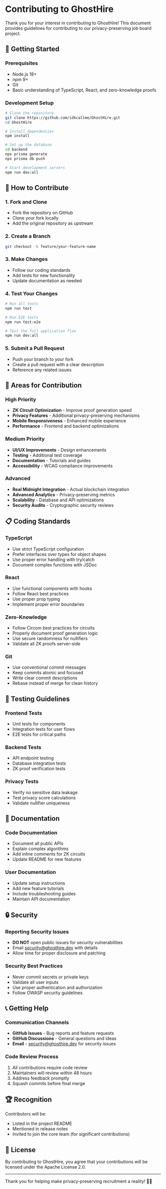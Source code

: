 # Contributing to GhostHire

Thank you for your interest in contributing to GhostHire! This document provides guidelines for contributing to our privacy-preserving job board project.

## 🚀 Getting Started

### Prerequisites
- Node.js 18+
- npm 9+
- Git
- Basic understanding of TypeScript, React, and zero-knowledge proofs

### Development Setup
```bash
# Clone the repository
git clone https://github.com/idkcallme/GhostHire.git
cd GhostHire

# Install dependencies
npm install

# Set up the database
cd backend
npx prisma generate
npx prisma db push

# Start development servers
npm run dev:all
```

## 📝 How to Contribute

### 1. Fork and Clone
- Fork the repository on GitHub
- Clone your fork locally
- Add the original repository as upstream

### 2. Create a Branch
```bash
git checkout -b feature/your-feature-name
```

### 3. Make Changes
- Follow our coding standards
- Add tests for new functionality
- Update documentation as needed

### 4. Test Your Changes
```bash
# Run all tests
npm run test

# Run E2E tests
npm run test:e2e

# Test the full application flow
npm run dev:all
```

### 5. Submit a Pull Request
- Push your branch to your fork
- Create a pull request with a clear description
- Reference any related issues

## 🎯 Areas for Contribution

### High Priority
- **ZK Circuit Optimization** - Improve proof generation speed
- **Privacy Features** - Additional privacy-preserving mechanisms
- **Mobile Responsiveness** - Enhanced mobile experience
- **Performance** - Frontend and backend optimizations

### Medium Priority
- **UI/UX Improvements** - Design enhancements
- **Testing** - Additional test coverage
- **Documentation** - Tutorials and guides
- **Accessibility** - WCAG compliance improvements

### Advanced
- **Real Midnight Integration** - Actual blockchain integration
- **Advanced Analytics** - Privacy-preserving metrics
- **Scalability** - Database and API optimizations
- **Security Audits** - Cryptographic security reviews

## 📋 Coding Standards

### TypeScript
- Use strict TypeScript configuration
- Prefer interfaces over types for object shapes
- Use proper error handling with try/catch
- Document complex functions with JSDoc

### React
- Use functional components with hooks
- Follow React best practices
- Use proper prop typing
- Implement proper error boundaries

### Zero-Knowledge
- Follow Circom best practices for circuits
- Properly document proof generation logic
- Use secure randomness for nullifiers
- Validate all ZK proofs server-side

### Git
- Use conventional commit messages
- Keep commits atomic and focused
- Write clear commit descriptions
- Rebase instead of merge for clean history

## 🧪 Testing Guidelines

### Frontend Tests
- Unit tests for components
- Integration tests for user flows
- E2E tests for critical paths

### Backend Tests
- API endpoint testing
- Database integration tests
- ZK proof verification tests

### Privacy Tests
- Verify no sensitive data leakage
- Test privacy score calculations
- Validate nullifier uniqueness

## 📖 Documentation

### Code Documentation
- Document all public APIs
- Explain complex algorithms
- Add inline comments for ZK circuits
- Update README for new features

### User Documentation
- Update setup instructions
- Add new feature tutorials
- Include troubleshooting guides
- Maintain API documentation

## 🔒 Security

### Reporting Security Issues
- **DO NOT** open public issues for security vulnerabilities
- Email security@ghosthire.dev with details
- Allow time for proper disclosure and patching

### Security Best Practices
- Never commit secrets or private keys
- Validate all user inputs
- Use proper authentication and authorization
- Follow OWASP security guidelines

## 📞 Getting Help

### Communication Channels
- **GitHub Issues** - Bug reports and feature requests
- **GitHub Discussions** - General questions and ideas
- **Email** - security@ghosthire.dev for security issues

### Code Review Process
1. All contributions require code review
2. Maintainers will review within 48 hours
3. Address feedback promptly
4. Squash commits before final merge

## 🏆 Recognition

Contributors will be:
- Listed in the project README
- Mentioned in release notes
- Invited to join the core team (for significant contributions)

## 📄 License

By contributing to GhostHire, you agree that your contributions will be licensed under the Apache License 2.0.

---

Thank you for helping make privacy-preserving recruitment a reality! 🔐✨
